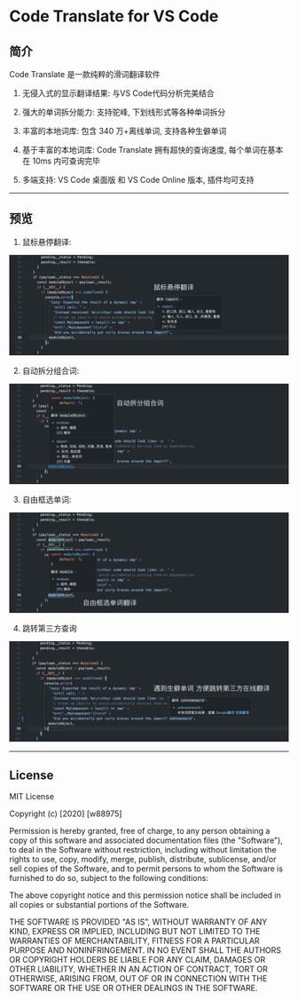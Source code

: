# Code Translate for VS Code

## 简介

Code Translate 是一款纯粹的滑词翻译软件

1. 无侵入式的显示翻译结果: 与VS Code代码分析完美结合 

2. 强大的单词拆分能力: 支持驼峰, 下划线形式等各种单词拆分

3. 丰富的本地词库: 包含 340 万+离线单词, 支持各种生僻单词

4. 基于丰富的本地词库: Code Translate 拥有超快的查询速度, 每个单词在基本在 10ms 内可查询完毕

5. 多端支持: VS Code 桌面版 和 VS Code Online 版本, 插件均可支持

---

## 预览

1. 鼠标悬停翻译:

![screen_01.png](assets/Snipaste_01.png)

2. 自动拆分组合词:

![screen_01.png](assets/Snipaste_02.png)

3. 自由框选单词:

![screen_01.png](assets/Snipaste_03.png)

4. 跳转第三方查询

![screen_01.png](assets/Snipaste_04.png)

---
## License

MIT License

Copyright (c) [2020] [w88975]

Permission is hereby granted, free of charge, to any person obtaining a copy
of this software and associated documentation files (the "Software"), to deal
in the Software without restriction, including without limitation the rights
to use, copy, modify, merge, publish, distribute, sublicense, and/or sell
copies of the Software, and to permit persons to whom the Software is
furnished to do so, subject to the following conditions:

The above copyright notice and this permission notice shall be included in all
copies or substantial portions of the Software.

THE SOFTWARE IS PROVIDED "AS IS", WITHOUT WARRANTY OF ANY KIND, EXPRESS OR
IMPLIED, INCLUDING BUT NOT LIMITED TO THE WARRANTIES OF MERCHANTABILITY,
FITNESS FOR A PARTICULAR PURPOSE AND NONINFRINGEMENT. IN NO EVENT SHALL THE
AUTHORS OR COPYRIGHT HOLDERS BE LIABLE FOR ANY CLAIM, DAMAGES OR OTHER
LIABILITY, WHETHER IN AN ACTION OF CONTRACT, TORT OR OTHERWISE, ARISING FROM,
OUT OF OR IN CONNECTION WITH THE SOFTWARE OR THE USE OR OTHER DEALINGS IN THE
SOFTWARE.
